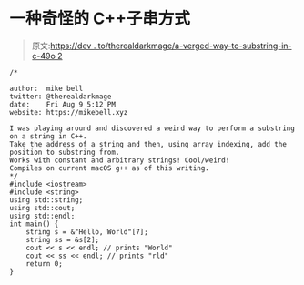 # 一种奇怪的 C++子串方式

> 原文:[https://dev . to/therealdarkmage/a-verged-way-to-substring-in-c-49o 2](https://dev.to/therealdarkmage/a-weird-way-to-substring-in-c-49o2)

```
/*

author:  mike bell 
twitter: @therealdarkmage
date:    Fri Aug 9 5:12 PM
website: https://mikebell.xyz

I was playing around and discovered a weird way to perform a substring on a string in C++.
Take the address of a string and then, using array indexing, add the position to substring from.
Works with constant and arbitrary strings! Cool/weird!
Compiles on current macOS g++ as of this writing.
*/
#include <iostream>
#include <string>
using std::string;
using std::cout;
using std::endl;
int main() {
    string s = &"Hello, World"[7];
    string ss = &s[2];
    cout << s << endl; // prints "World"
    cout << ss << endl; // prints "rld"
    return 0;
} 
```